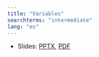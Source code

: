 ```yaml
---
title: "Variables"
searchterms: "intermediate"
lang: "es"
---
```

 <ul>
 <li class="ng-binding">Slides:
 <a href="translations/es/intermediate/Variables.pptx">PPTX</a>,
 <a href="translations/es/intermediate/Variables.pdf">PDF</a>
 </li>
 </ul>
